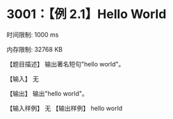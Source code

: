 # 3001：【例 2.1】Hello World

时间限制: 1000 ms

内存限制: 32768 KB

【题目描述】
输出著名短句"hello world"。

【输入】
无

【输出】
输出"hello world"。

【输入样例】
无
【输出样例】
hello world
